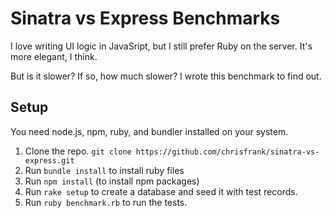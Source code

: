 Sinatra vs Express Benchmarks
=============================

I love writing UI logic in JavaSript, but I still prefer Ruby on the server. It's more elegant, I think.

But is it slower? If so, how much slower? I wrote this benchmark to find out.


## Setup
You need node.js, npm, ruby, and bundler installed on your system.

1. Clone the repo. `git clone https://github.com/chrisfrank/sinatra-vs-express.git`
2. Run `bundle install` to install ruby files
3. Run `npm install` (to install npm packages)
4. Run `rake setup` to create a database and seed it with test records.
5. Run `ruby benchmark.rb` to run the tests.

